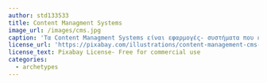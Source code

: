 ```yaml
---
author: std133533
title: Content Managment Systems
image_url: /images/cms.jpg
caption: 'Τα Content Managment Systems είναι εφαρμογές- συστήματα που επιτρέπουν την δημιουργία ιστοσελίδων - blog - eshop χωρίς την χρήση κώδικα και ιδιαίτερη γνώση html-css και παρόμοιων τεχνολογιών. Χρησιμοποιόντας τας ο μέσος χρήστης μπορεί να δημιουργήσει το δικό του ιστολόγιο μέσα σε λίγες ώρες.Με αυτόν τον τρόπο -αν και μείωνε τις δυνατότητες της συσκευής εισόδου- την έκανε πιο απλή και μηδένιζε την πιθανότητα να πατήσει λάθος κουμπί ο (αρχάριος σε γραφικά περιβάλλοντα) χρήστης. Μερικά από τα πιο γνωστά cms (Joomla, Drupal, Prestashop,Magento κ.α.) '
license_url: 'https://pixabay.com/illustrations/content-management-cms-4308363/'
license_text: Pixabay License- Free for commercial use
categories:
  - archetypes
---
```

